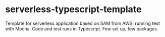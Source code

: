 # serverless-typescript-template
Template for serverless application based on SAM from AWS; running test with Mocha. Code and test runs in Typescript. Few set up, few packages.
